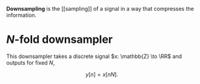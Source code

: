 **Downsampling** is the [[sampling]] of a signal in a way that compresses the information.

# $N$-fold downsampler

This downsampler takes a discrete signal $x: \mathbb{Z} \to \RR$ and outputs for fixed $N$,

$$
y[n] = x[nN].
$$

